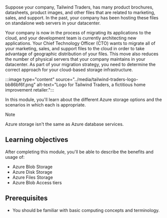 Suppose your company, Tailwind Traders, has many product brochures, datasheets, product images, and other files that are related to marketing, sales, and support. In the past, your company has been hosting these files on standalone web servers in your datacenter.

Your company is now in the process of migrating its applications to the cloud, and your development team is currently architecting new applications. Your Chief Technology Officer (CTO) wants to migrate all of your marketing, sales, and support files to the cloud in order to take advantage of geographic distribution of your files. This move also reduces the number of physical servers that your company maintains in your datacenter. As part of your migration strategy, you need to determine the correct approach for your cloud-based storage infrastructure.

:::image type="content" source="../media/tailwind-traders-logo-bb86bf6f.png" alt-text="Logo for Tailwind Traders, a fictitious home improvement retailer.":::


In this module, you'll learn about the different Azure storage options and the scenarios in which each is appropriate.

> [!NOTE]
> Azure storage isn't the same as Azure database services.

## Learning objectives

After completing this module, you'll be able to describe the benefits and usage of:

- Azure Blob Storage
- Azure Disk Storage
- Azure Files Storage
- Azure Blob Access tiers

## Prerequisites

- You should be familiar with basic computing concepts and terminology.
